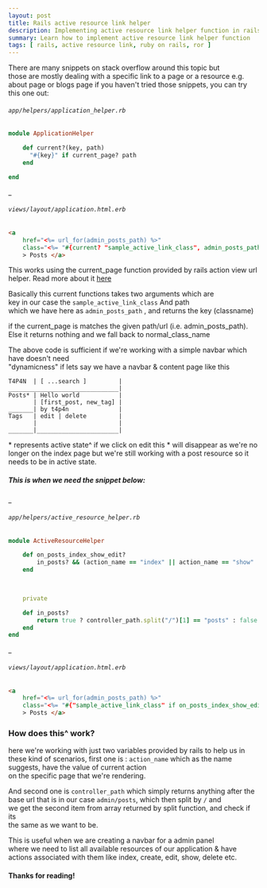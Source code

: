 ```yaml
---
layout: post
title: Rails active resource link helper
description: Implementing active resource link helper function in rails 
summary: Learn how to implement active resource link helper function
tags: [ rails, active resource link, ruby on rails, ror ]
---
```


There are many snippets on stack overflow around this topic but  
those are mostly dealing with a specific link to a page or a resource e.g. about page or blogs page
if you haven't tried those snippets, you can try this one out:

###### `app/helpers/application_helper.rb`  

```ruby
module ApplicationHelper

    def current?(key, path)
      "#{key}" if current_page? path 
    end

end
```  
  
_     

###### `views/layout/application.html.erb`  
  
```html
<a
    href="<%= url_for(admin_posts_path) %>"
    class="<%= "#{current? "sample_active_link_class", admin_posts_path}" %> normal_class"
    > Posts </a>
```

This works using the current_page function provided by rails action view url helper.
Read more about it [here](https://api.rubyonrails.org/classes/ActionView/Helpers/UrlHelper.html#method-i-current_page-3F)

Basically this current functions takes two arguments which are  
key in our case the `sample_active_link_class` And path  
which we have here as `admin_posts_path` , and returns the key (classname)   

if the current_page is matches the given path/url (i.e. admin_posts_path). 
Else it returns nothing and we fall back to normal_class_name

The above code is sufficient if we're working with a simple navbar which have doesn't need   
"dynamicness" if lets say we have a navbar & content page like this

```
T4P4N  | [ ...search ]         |
_______________________________|
Posts* | Hello world           |
       | [first_post, new_tag] |
_______| by t4p4n              |
Tags   | edit | delete         |
       |                       |
_______|_______________________|
```

\* represents active state^
if we click on edit this \*
will disappear as we're no longer on the index page
but we're still working with a post resource so it needs
to be in active state. 
##### This is when we need the snippet below:

_  

###### `app/helpers/active_resource_helper.rb`
```ruby
module ActiveResourceHelper

    def on_posts_index_show_edit?
        in_posts? && (action_name == "index" || action_name == "show" || action_name == "edit")
    end
    


    private

    def in_posts?
        return true ? controller_path.split("/")[1] == "posts" : false
    end    
end
```
_    

###### `views/layout/application.html.erb` 

```html
<a
    href="<%= url_for(admin_posts_path) %>"
    class="<%= "#{"sample_active_link_class" if on_posts_index_show_edit?}" %> normal_link_class "
    > Posts </a>
```

### How does this^ work?  
here we're working with just two variables provided by rails to help us in
these kind of scenarios, first one is : `action_name`
which as the name suggests, have the value of current action   
on the specific page that we're rendering. 

And second one is 
`controller_path` which simply returns anything after the base url
that is in our case `admin/posts`, which then split by `/` and  
we get the second item from array returned by split function, and check if its  
the same as we want to be.



This is useful when we are creating a navbar for a admin panel   
where we need to list all available resources of our application 
& have actions associated with them like index, create, edit,
 show, delete etc.

#### Thanks for reading! 